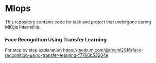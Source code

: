 # Mlops

This repository contains code for task and project that undergone during MlOps Internship.

### Face Recognition Using Transfer Learning
For step by step explanation https://medium.com/@devml2016/face-recognition-using-transfer-learning-f7760b53204e


